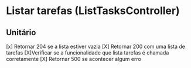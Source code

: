 # Listar tarefas (ListTasksController)

## Unitário

[x] Retornar 204 se a lista estiver vazia
[X] Retornar 200 com uma lista de tarefas
[X]Verificar se a funcionalidade que lista tarefas é chamada corretamente
[X] Retornar 500 se acontecer algum erro
